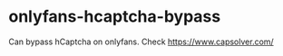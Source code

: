 # onlyfans-hcaptcha-bypass
Can bypass hCaptcha on onlyfans. Check https://www.capsolver.com/ 












































                                                                                                 